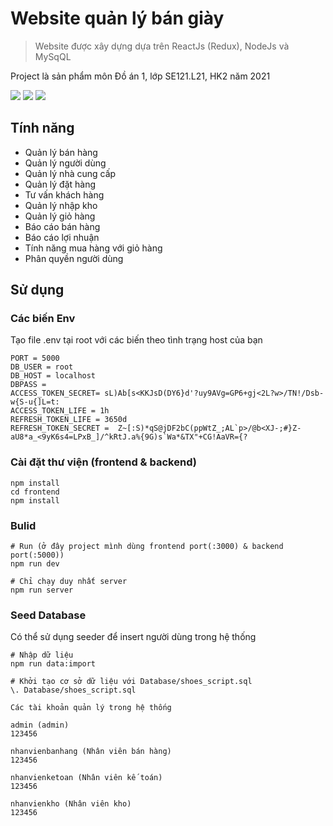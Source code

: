 # Website quản lý bán giày

> Website được xây dựng dựa trên ReactJs (Redux), NodeJs và MySqQL

Project là sản phẩm môn Đồ án 1, lớp SE121.L21, HK2 năm 2021

![](./uploads/sample1.png)
![](./uploads/sample2.png)
![](./uploads/sample3.png)

## Tính năng

- Quản lý bán hàng
- Quản lý người dùng
- Quản lý nhà cung cấp
- Quản lý đặt hàng
- Tư vấn khách hàng
- Quản lý nhập kho
- Quản lý giỏ hàng
- Báo cáo bán hàng
- Báo cáo lợi nhuận
- Tính năng mua hàng với giỏ hàng
- Phân quyền người dùng

## Sử dụng

### Các biến Env

Tạo file .env tại root với các biến theo tình trạng host của bạn

```
PORT = 5000
DB_USER = root
DB_HOST = localhost
DBPASS =
ACCESS_TOKEN_SECRET= sL)Ab[s<KKJsD(DY6}d'?uy9AVg=GP6+gj<2L?w>/TN!/Dsb-w{S-u{]L=t:
ACCESS_TOKEN_LIFE = 1h
REFRESH_TOKEN_LIFE = 3650d
REFRESH_TOKEN_SECRET =  Z~[:S)*qS@jDF2bC(ppWtZ_;AL`p>/@b<XJ-;#}Z-aU8*a_<9yK6s4=LPxB_]/^kRtJ.a%{9G)s`Wa*&TX"+CG!AaVR={?
```

### Cài đặt thư viện (frontend & backend)

```
npm install
cd frontend
npm install
```

### Bulid

```
# Run (ở đây project mình dùng frontend port(:3000) & backend port(:5000))
npm run dev

# Chỉ chạy duy nhất server
npm run server
```

### Seed Database

Có thể sử dụng seeder để insert người dùng trong hệ thống

```
# Nhập dữ liệu
npm run data:import

# Khởi tạo cơ sở dữ liệu với Database/shoes_script.sql
\. Database/shoes_script.sql
```

```
Các tài khoản quản lý trong hệ thống

admin (admin)
123456

nhanvienbanhang (Nhân viên bán hàng)
123456

nhanvienketoan (Nhân viên kế toán)
123456

nhanvienkho (Nhân viên kho)
123456
```
